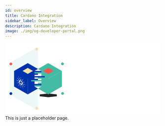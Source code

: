 ```yaml
---
id: overview
title: Cardano Integration
sidebar_label: Overview
description: Cardano Integration
image: ./img/og-developer-portal.png
--- 
```



![img](../../static/img/card-payment-integration-title.svg)
This is just a placeholder page. 